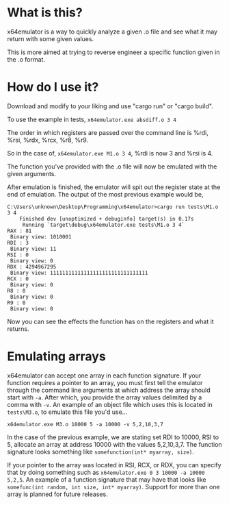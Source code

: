 # What is this?

x64emulator is a way to quickly analyze a given .o file and see what it may return with some given values.

This is more aimed at trying to reverse engineer a specific function given in the .o format.

# How do I use it?

Download and modify to your liking and use "cargo run" or "cargo build".

To use the example in tests,
``x64emulator.exe absdiff.o 3 4``

The order in which registers are passed over the command line is %rdi, %rsi, %rdx, %rcx, %r8, %r9.

So in the case of, ``x64emulator.exe M1.o 3 4``, %rdi is now 3 and %rsi is 4.

The function you've provided with the .o file will now be emulated with the given arguments.

After emulation is finished, the emulator will spit out the register state at the end of emulation.
The output of the most previous example would be,

```
C:\Users\unknown\Desktop\Programming\x64emulator>cargo run tests\M1.o 3 4      
    Finished dev [unoptimized + debuginfo] target(s) in 0.17s
     Running `target\debug\x64emulator.exe tests\M1.o 3 4`   
RAX : 81
 Binary view: 1010001
RDI : 3
 Binary view: 11
RSI : 0
 Binary view: 0
RDX : 4294967295
 Binary view: 11111111111111111111111111111111
RCX : 0
 Binary view: 0
R8 : 0
 Binary view: 0
R9 : 0
 Binary view: 0
```

Now you can see the effects the function has on the registers and what it returns.

# Emulating arrays

x64emulator can accept one array in each function signature. If your function requires a pointer to an array, you must first tell the emulator through the command line arguments at which address the array should start with `-a`. After which, you provide the array values delimited by a comma with `-v`. An example of an object file which uses this is located in `tests\M3.o`, to emulate this file you'd use...

`x64emulator.exe M3.o 10000 5 -a 10000 -v 5,2,10,3,7`

In the case of the previous example, we are stating set RDI to 10000, RSI to 5, allocate an array at address 10000 with the values 5,2,10,3,7. The function signature looks something like `somefunction(int* myarray, size)`.

If your pointer to the array was located in RSI, RCX, or RDX, you can specify that by doing something such as `x64emulator.exe 0 3 10000 -a 10000 5,2,5`.
An example of a function signature that may have that looks like `somefunc(int random, int size, int* myarray)`. Support for more than one array is planned for future releases.
